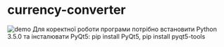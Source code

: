 # currency-converter
![demo](https://user-images.githubusercontent.com/54940009/115193530-f8b4e080-a0f4-11eb-89c2-995c057315fa.gif)
Для коректної роботи програми потрібно встановити Python 3.5.0
та інсталювати PyQt5:  pip install PyQt5,  pip install pyqt5-tools
